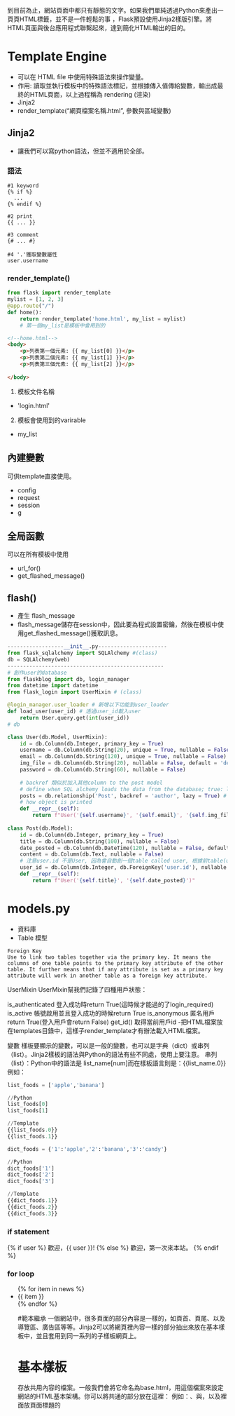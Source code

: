 到目前為止，網站頁面中都只有靜態的文字。如果我們單純透過Python來產出一頁頁HTML標籤，並不是一件輕鬆的事
，Flask預設使用Jinja2樣版引擎。將HTML頁面與後台應用程式聯繫起來，達到簡化HTML輸出的目的。
# Template Engine
- 可以在 HTML file 中使用特殊語法來操作變量。
- 作用: 讀取並執行模板中的特殊語法標記，並根據傳入值傳給變數，輸出成最終的HTML頁面，以上過程稱為 rendering (渲染)
- Jinja2 
- render_template(“網頁檔案名稱.html”, 參數與區域變數)
## Jinja2 
- 讓我們可以寫python語法，但並不適用於全部。
### 語法
```
#1 keyword
{% if %}
  ...
{% endif %}

#2 print
{{ ... }}

#3 comment
{# ... #}

#4 '.'獲取變數屬性
user.username
```
### render_template()
```python
from flask import render_template
mylist = [1, 2, 3]
@app.route("/")
def home():
    return render_template('home.html', my_list = mylist)
    # 第一個my_list是模板中會用到的
```
```html
<!--home.html-->
<body>
	<p>列表第一個元素: {{ my_list[0] }}</p>
	<p>列表第二個元素: {{ my_list[1] }}</p>
	<p>列表第三個元素: {{ my_list[2] }}</p>
  
</body>
```
1. 模板文件名稱
- 'login.html'
2. 模板會使用到的varirable
- my_list
## 內建變數
可供template直接使用。
- config
- request
- session
- g
## 全局函數
可以在所有模板中使用
- url_for()
- get_flashed_message()

## flash()
- 產生 flash_message
- flash_message儲存在session中，因此要為程式設置密鑰，然後在模板中使用get_flashed_message()獲取訊息。
```python
------------------__init__.py----------------------
from flask_sqlalchemy import SQLAlchemy #(class)
db = SQLAlchemy(web)
--------------------------------------------------
# 創作user的database
from flaskblog import db, login_manager 
from datetime import datetime
from flask_login import UserMixin # (class)

@login_manager.user_loader # 新增以下功能到user_loader
def load_user(user_id) # 透過user_id載入user
    return User.query.get(int(user_id))
# db

class User(db.Model, UserMixin):
    id = db.Column(db.Integer, primary_key = True)
    username = db.Column(db.String(20), unique = True, nullable = False)
    email = db.Column(db.String(120), unique = True, nullable = False)
    img_file = db.Column(db.String(20), nullable = False, default = 'default.jpg')
    password = db.Column(db.String(60), nullable = False)
    
    # backref 類似於加入其他column to the post model
    # define when SQL alchemy loads the data from the database; true: load the data as necessary in one go
    posts = db.relationship('Post', backref = 'author', lazy = True) # posts 的值和 Post(class) 有 One to Many Relationship
    # how object is printed
    def __repr__(self):
        return f"User('{self.username}', '{self.email}', '{self.img_file}')"
    
class Post(db.Model):
    id = db.Column(db.Integer, primary_key = True)
    title = db.Column(db.String(100), nullable = False)
    date_posted = db.Column(db.DateTime(120), nullable = False, default = datetime.utcnow)
    content = db.Column(db.Text, nullable = False)
    # 注意user.id 不是User, 因為會自動創一個table called user, 根據前table(user)的primary key 為此table的foreign key
    user_id = db.Column(db.Integer, db.ForeignKey('user.id'), nullable = False )
    def __repr__(self):
        return f"User('{self.title}', '{self.date_posted}')"
```
# models.py
- 資料庫
- Table 模型

```
Foreign Key
Use to link two tables together via the primary key. It means the columns of one table points to the primary key attribute of the other table. It further means that if any attribute is set as a primary key attribute will work in another table as a foreign key attribute. 

```

UserMixin
UserMixin幫我們記錄了四種用戶狀態：

is_authenticated
登入成功時return True(這時候才能過的了login_required)
is_active
帳號啟用並且登入成功的時候return True
is_anonymous
匿名用戶return True(登入用戶會return False)
get_id()
取得當前用戶id
-把HTML檔案放在templates目錄中，這樣子render_template才有辦法載入HTML檔案。


變數
樣板要顯示的變數，可以是一般的變數，也可以是字典（dict）或串列（list）。Jinja2樣板的語法與Python的語法有些不同處，使用上要注意。
串列（list）：Python中的語法是 list_name[num]而在樣板語言則是：{{list_name.0}}
例如：

```python
list_foods = ['apple','banana']

//Python
list_foods[0]
list_foods[1]

//Template
{{list_foods.0}}
{{list_foods.1}}

dict_foods = {'1':'apple','2':'banana','3':'candy'}

//Python
dict_foods['1']
dict_foods['2']
dict_foods['3']

//Template
{{dict_foods.1}}
{{dict_foods.2}}
{{dict_foods.3}}
```

### if statement 

{% if user %}
    歡迎，{{ user }}!
{% else %}
    歡迎，第一次來本站。
{% endif %}
### for loop

<ul>
    {% for item in news %}
    	<li>{{ item }}</li>
    {% endfor %}
	
	
#範本繼承
一個網站中，很多頁面的部分內容是一樣的，如頁首、頁尾、以及導覽區、廣告區等等。Jinja2可以將網頁裡內容一樣的部分抽出來放在基本樣板中，並且套用到同一系列的子樣板網頁上。
# 基本樣板
存放共用內容的檔案。一般我們會將它命名為base.html，用這個檔案來設定網站的HTML基本架構。你可以將共通的部分放在這裡：
例如：<html>、<head>與<body>，以及<head>裡面放頁面標題的<title>、頁面關鍵字與說明的<meta>、CSS樣式檔的<link>與javaScript檔案的<script>。
# 子樣板
由於基本範本是HTML頁面共通的部分，在製作上我們不再需要重複這部分的內容，只要在其他頁面裡繼承基本範本的內容就可以。繼承的方式是在子樣本中使用{% extends %}這個關鍵字來呼叫base.html。這表示這個子範本繼承了base.html範本。
